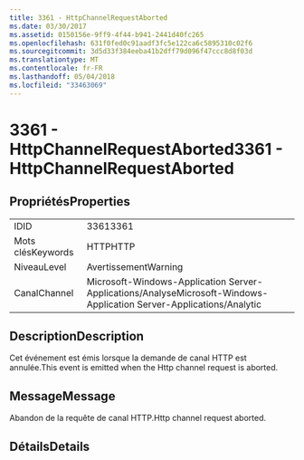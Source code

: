 ```yaml
---
title: 3361 - HttpChannelRequestAborted
ms.date: 03/30/2017
ms.assetid: 0150156e-9ff9-4f44-b941-2441d40fc265
ms.openlocfilehash: 631f0fed0c91aadf3fc5e122ca6c5895310c02f6
ms.sourcegitcommit: 3d5d33f384eeba41b2dff79d096f47ccc8d8f03d
ms.translationtype: MT
ms.contentlocale: fr-FR
ms.lasthandoff: 05/04/2018
ms.locfileid: "33463069"
---
```

# <a name="3361---httpchannelrequestaborted"></a><span data-ttu-id="6d4f9-102">3361 - HttpChannelRequestAborted</span><span class="sxs-lookup"><span data-stu-id="6d4f9-102">3361 - HttpChannelRequestAborted</span></span>
## <a name="properties"></a><span data-ttu-id="6d4f9-103">Propriétés</span><span class="sxs-lookup"><span data-stu-id="6d4f9-103">Properties</span></span>  
  
|||  
|-|-|  
|<span data-ttu-id="6d4f9-104">ID</span><span class="sxs-lookup"><span data-stu-id="6d4f9-104">ID</span></span>|<span data-ttu-id="6d4f9-105">3361</span><span class="sxs-lookup"><span data-stu-id="6d4f9-105">3361</span></span>|  
|<span data-ttu-id="6d4f9-106">Mots clés</span><span class="sxs-lookup"><span data-stu-id="6d4f9-106">Keywords</span></span>|<span data-ttu-id="6d4f9-107">HTTP</span><span class="sxs-lookup"><span data-stu-id="6d4f9-107">HTTP</span></span>|  
|<span data-ttu-id="6d4f9-108">Niveau</span><span class="sxs-lookup"><span data-stu-id="6d4f9-108">Level</span></span>|<span data-ttu-id="6d4f9-109">Avertissement</span><span class="sxs-lookup"><span data-stu-id="6d4f9-109">Warning</span></span>|  
|<span data-ttu-id="6d4f9-110">Canal</span><span class="sxs-lookup"><span data-stu-id="6d4f9-110">Channel</span></span>|<span data-ttu-id="6d4f9-111">Microsoft-Windows-Application Server-Applications/Analyse</span><span class="sxs-lookup"><span data-stu-id="6d4f9-111">Microsoft-Windows-Application Server-Applications/Analytic</span></span>|  
  
## <a name="description"></a><span data-ttu-id="6d4f9-112">Description</span><span class="sxs-lookup"><span data-stu-id="6d4f9-112">Description</span></span>  
 <span data-ttu-id="6d4f9-113">Cet événement est émis lorsque la demande de canal HTTP est annulée.</span><span class="sxs-lookup"><span data-stu-id="6d4f9-113">This event is emitted when the Http channel request is aborted.</span></span>  
  
## <a name="message"></a><span data-ttu-id="6d4f9-114">Message</span><span class="sxs-lookup"><span data-stu-id="6d4f9-114">Message</span></span>  
 <span data-ttu-id="6d4f9-115">Abandon de la requête de canal HTTP.</span><span class="sxs-lookup"><span data-stu-id="6d4f9-115">Http channel request aborted.</span></span>  
  
## <a name="details"></a><span data-ttu-id="6d4f9-116">Détails</span><span class="sxs-lookup"><span data-stu-id="6d4f9-116">Details</span></span>
